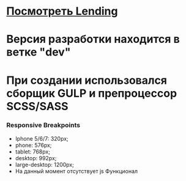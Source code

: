 # [Посмотреть Lending ](https://vansalivan.github.io/lending-page-1/)
# Версия разработки находится в ветке "dev"
# При создании использовался сборщик GULP и препроцессор SCSS/SASS
### Responsive Breakpoints
- Iphone 5/6/7: 320px;
- phone: 576px;
- tablet: 768px;
- desktop: 992px;
- large-desktop: 1200px;
- На данный момент отсутствует js Функционал
